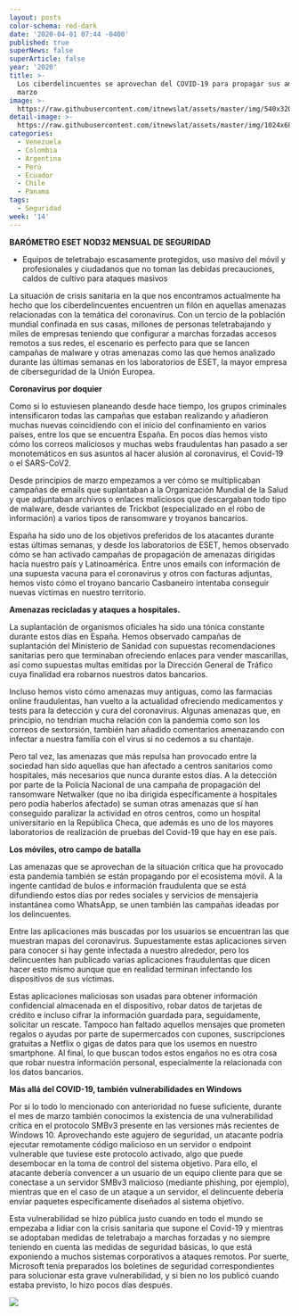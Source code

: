 ```yaml
---
layout: posts
color-schema: red-dark
date: '2020-04-01 07:44 -0400'
published: true
superNews: false
superArticle: false
year: '2020'
title: >-
  Los ciberdelincuentes se aprovechan del COVID-19 para propagar sus amenazas en
  marzo
image: >-
  https://raw.githubusercontent.com/itnewslat/assets/master/img/540x320/Aplicacion-Coronavirus-p.jpg
detail-image: >-
  https://raw.githubusercontent.com/itnewslat/assets/master/img/1024x680/Aplicacion-Coronavirus-g.jpg
categories:
  - Venezuela
  - Colombia
  - Argentina
  - Perú
  - Ecuador
  - Chile
  - Panama
tags:
  - Seguridad
week: '14'
---
```

**BARÓMETRO ESET NOD32 MENSUAL DE SEGURIDAD**

- Equipos de teletrabajo escasamente protegidos, uso masivo del móvil y profesionales y ciudadanos que no toman las debidas precauciones, caldos de cultivo para ataques masivos

La situación de crisis sanitaria en la que nos encontramos actualmente ha hecho que los ciberdelincuentes encuentren un filón en aquellas amenazas relacionadas con la temática del coronavirus. Con un tercio de la población mundial confinada en sus casas, millones de personas teletrabajando y miles de empresas teniendo que configurar a marchas forzadas accesos remotos a sus redes, el escenario es perfecto para que se lancen campañas de malware y otras amenazas como las que hemos analizado durante las últimas semanas en los laboratorios de ESET, la mayor empresa de ciberseguridad de la Unión Europea.

**Coronavirus por doquier**

Como si lo estuviesen planeando desde hace tiempo, los grupos criminales intensificaron todas las campañas que estaban realizando y añadieron muchas nuevas coincidiendo con el inicio del confinamiento en varios países, entre los que se encuentra España. En pocos días hemos visto cómo los correos maliciosos y muchas webs fraudulentas han pasado a ser monotemáticos en sus asuntos al hacer alusión al coronavirus, el Covid-19 o el SARS-CoV2.

Desde principios de marzo empezamos a ver cómo se multiplicaban campañas de emails que suplantaban a la Organización Mundial de la Salud y que adjuntaban archivos o enlaces maliciosos que descargaban todo tipo de malware, desde variantes de Trickbot (especializado en el robo de información) a varios tipos de ransomware y troyanos bancarios.

España ha sido uno de los objetivos preferidos de los atacantes durante estas últimas semanas, y desde los laboratorios de ESET, hemos observado cómo se han activado campañas de propagación de amenazas dirigidas hacia nuestro país y Latinoamérica. Entre unos emails con información de una supuesta vacuna para el coronavirus y otros con facturas adjuntas, hemos visto cómo el troyano bancario Casbaneiro intentaba conseguir nuevas víctimas en nuestro territorio.

**Amenazas recicladas y ataques a hospitales.**

La suplantación de organismos oficiales ha sido una tónica constante durante estos días en España. Hemos observado campañas de suplantación del Ministerio de Sanidad con supuestas recomendaciones sanitarias pero que terminaban ofreciendo enlaces para vender mascarillas, así como supuestas multas emitidas por la Dirección General de Tráfico cuya finalidad era robarnos nuestros datos bancarios.

Incluso hemos visto cómo amenazas muy antiguas, como las farmacias online fraudulentas, han vuelto a la actualidad ofreciendo medicamentos y tests para la detección y cura del coronavirus. Algunas amenazas que, en principio, no tendrían mucha relación con la pandemia como son los correos de sextorsión, también han añadido comentarios amenazando con infectar a nuestra familia con el virus si no cedemos a su chantaje.

Pero tal vez, las amenazas que más repulsa han provocado entre la sociedad han sido aquellas que han afectado a centros sanitarios como hospitales, más necesarios que nunca durante estos días. A la detección por parte de la Policía Nacional de una campaña de propagación del ransomware Netwalker (que no iba dirigida específicamente a hospitales pero podía haberlos afectado) se suman otras amenazas que sí han conseguido paralizar la actividad en otros centros, como un hospital universitario en la República Checa, que además es uno de los mayores laboratorios de realización de pruebas del Covid-19 que hay en ese país.

**Los móviles, otro campo de batalla**

Las amenazas que se aprovechan de la situación crítica que ha provocado esta pandemia también se están propagando por el ecosistema móvil. A la ingente cantidad de bulos e información fraudulenta que se está difundiendo estos días por redes sociales y servicios de mensajería instantánea como WhatsApp, se unen también las campañas ideadas por los delincuentes.

Entre las aplicaciones más buscadas por los usuarios se encuentran las que muestran mapas del coronavirus. Supuestamente estas aplicaciones sirven para conocer si hay gente infectada a nuestro alrededor, pero los delincuentes han publicado varias aplicaciones fraudulentas que dicen hacer esto mismo aunque que en realidad terminan infectando los dispositivos de sus víctimas.

Estas aplicaciones maliciosas son usadas para obtener información confidencial almacenada en el dispositivo, robar datos de tarjetas de crédito e incluso cifrar la información guardada para, seguidamente, solicitar un rescate. Tampoco han faltado aquellos mensajes que prometen regalos o ayudas por parte de supermercados con cupones, suscripciones gratuitas a Netflix o gigas de datos para que los usemos en nuestro smartphone. Al final, lo que buscan todos estos engaños no es otra cosa que robar nuestra información personal, especialmente la relacionada con los datos bancarios.

**Más allá del COVID-19, también vulnerabilidades en Windows**

Por si lo todo lo mencionado con anterioridad no fuese suficiente, durante el mes de marzo también conocimos la existencia de una vulnerabilidad crítica en el protocolo SMBv3 presente en las versiones más recientes de Windows 10. Aprovechando este agujero de seguridad, un atacante podría ejecutar remotamente código malicioso en un servidor o endpoint vulnerable que tuviese este protocolo  activado, algo que puede desembocar en la toma de control del sistema objetivo. Para ello, el atacante debería convencer a un usuario de un equipo cliente para que se conectase a un servidor SMBv3 malicioso (mediante phishing, por ejemplo), mientras que en el caso de un ataque a un servidor, el delincuente debería enviar paquetes específicamente diseñados al sistema objetivo.

Esta vulnerabilidad se hizo pública justo cuando en todo el mundo se empezaba a lidiar con la crisis sanitaria que supone el Covid-19 y mientras se adoptaban medidas de teletrabajo a marchas forzadas y no siempre teniendo en cuenta las medidas de seguridad básicas, lo que está exponiendo a muchos sistemas corporativos a ataques remotos.
Por suerte, Microsoft tenía preparados los boletines de seguridad correspondientes para solucionar esta grave vulnerabilidad, y si bien no los publicó cuando estaba previsto, lo hizo pocos días después. 

<img src="https://tracker.metricool.com/c3po.jpg?hash=56f88a41e39ab42c063cc51676587a04"/>